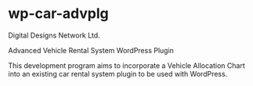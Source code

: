 wp-car-advplg
=============

Digital Designs Network Ltd.

Advanced Vehicle Rental System WordPress Plugin

This development program aims to incorporate a Vehicle Allocation Chart into an existing car rental system plugin to be used with WordPress.

